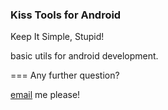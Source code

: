 
### Kiss Tools for Android


Keep It Simple, Stupid!

basic utils for android development.

===
Any further question?

[email](mailto:coder.kiss@gmail.com) me please!

